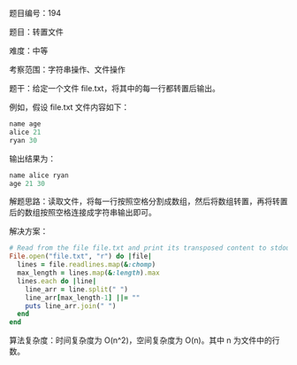 题目编号：194

题目：转置文件

难度：中等

考察范围：字符串操作、文件操作

题干：给定一个文件 file.txt，将其中的每一行都转置后输出。

例如，假设 file.txt 文件内容如下：

```ruby
name age
alice 21
ryan 30
```

输出结果为：

```ruby
name alice ryan
age 21 30
```

解题思路：读取文件，将每一行按照空格分割成数组，然后将数组转置，再将转置后的数组按照空格连接成字符串输出即可。

解决方案：

```ruby
# Read from the file file.txt and print its transposed content to stdout.
File.open("file.txt", "r") do |file|
  lines = file.readlines.map(&:chomp)
  max_length = lines.map(&:length).max
  lines.each do |line|
    line_arr = line.split(" ")
    line_arr[max_length-1] ||= ""
    puts line_arr.join(" ")
  end
end
```

算法复杂度：时间复杂度为 O(n^2)，空间复杂度为 O(n)。其中 n 为文件中的行数。